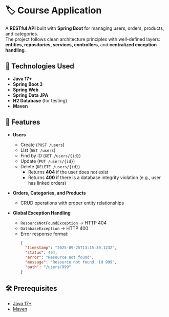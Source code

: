 # 🏷️ Course Application

A **RESTful API** built with **Spring Boot** for managing users, orders, products, and categories.  
The project follows clean architecture principles with well-defined layers: **entities, repositories, services, controllers**, and **centralized exception handling**.

## 🚀 Technologies Used

- **Java 17+**
- **Spring Boot 3**
- **Spring Web**
- **Spring Data JPA**
- **H2 Database** (for testing)
- **Maven**

## 📌 Features

- **Users**
  - Create (`POST /users`)
  - List (`GET /users`)
  - Find by ID (`GET /users/{id}`)
  - Update (`PUT /users/{id}`)
  - Delete (`DELETE /users/{id}`)  
    - Returns **404** if the user does not exist  
    - Returns **400** if there is a database integrity violation (e.g., user has linked orders)

- **Orders, Categories, and Products**
  - CRUD operations with proper entity relationships

- **Global Exception Handling**
  - `ResourceNotFoundException` → HTTP 404
  - `DatabaseException` → HTTP 400
  - Error response format:
    ```json
    {
      "timestamp": "2025-09-25T13:15:30.123Z",
      "status": 404,
      "error": "Resource not found",
      "message": "Resource not found. Id 999",
      "path": "/users/999"
    }
    ```

## 🛠️ Prerequisites

- [Java 17+](https://adoptium.net/)
- [Maven](https://maven.apache.org/)


